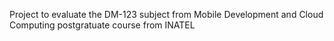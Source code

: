 Project to evaluate the DM-123 subject from Mobile Development and Cloud Computing postgratuate course from INATEL